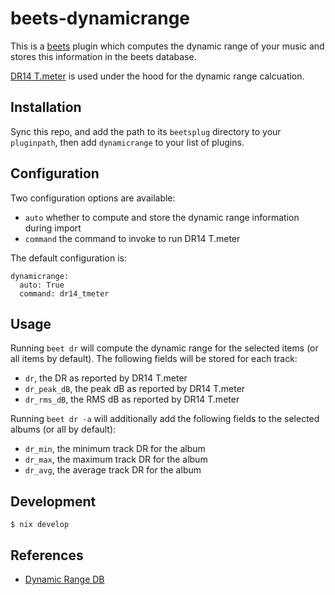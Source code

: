 # beets-dynamicrange

This is a [beets](https://github.com/beetbox/beets) plugin which computes the
dynamic range of your music and stores this information in the beets database.

[DR14 T.meter](https://github.com/simon-r/dr14_t.meter) is used under the hood
for the dynamic range calcuation.

## Installation

Sync this repo, and add the path to its `beetsplug` directory to your
`pluginpath`, then add `dynamicrange` to your list of plugins.

## Configuration

Two configuration options are available:

- `auto` whether to compute and store the dynamic range information during import
- `command` the command to invoke to run DR14 T.meter

The default configuration is:

```
dynamicrange:
  auto: True
  command: dr14_tmeter
```

## Usage

Running `beet dr` will compute the dynamic range for the selected items (or all
items by default). The following fields will be stored for each track:

- `dr`, the DR as reported by DR14 T.meter
- `dr_peak_dB`, the peak dB as reported by DR14 T.meter
- `dr_rms_dB`, the RMS dB as reported by DR14 T.meter

Running `beet dr -a` will additionally add the following fields to the selected
albums (or all by default):

- `dr_min`, the minimum track DR for the album
- `dr_max`, the maximum track DR for the album
- `dr_avg`, the average track DR for the album


## Development

```
$ nix develop
```

## References

- [Dynamic Range DB](https://dr.loudness-war.info/)
